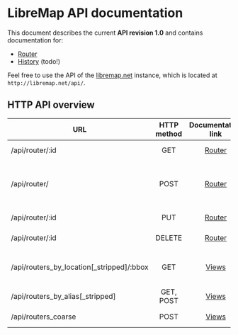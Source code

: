 # LibreMap API documentation

This document describes the current **API revision 1.0** and contains documentation for:
* [Router](doc-api-router.md)
* [History](#history) (todo!)


Feel free to use the API of the [libremap.net](http://libremap.net) instance, which is located at `http://libremap.net/api/`.

## HTTP API overview

| URL                  | HTTP method | Documentation link             | Description  | 
| -------------------- |:-----------:|:------------------------------:| ------------ |
| /api/router/:id      | GET         | [Router](doc-api-router.md)    | Get router doc with ID :id |
| /api/router/         | POST        | [Router](doc-api-router.md)    | Create new router doc with autogenerated ID |
| /api/router/:id      | PUT         | [Router](doc-api-router.md)    | Update router doc with ID :id |
| /api/router/:id      | DELETE      | [Router](doc-api-router.md)    | Delete router doc with ID :id |
| /api/routers_by_location[_stripped]/:bbox | GET | [Views](doc-router.md) | Get routers by geolocation bounding box :bbox |
| /api/routers_by_alias[_stripped]    | GET, POST | [Views](doc-router.md) | Get routers by alias |
| /api/routers_coarse  | POST        | [Views](doc-router.md) | Get clusters of routers |
